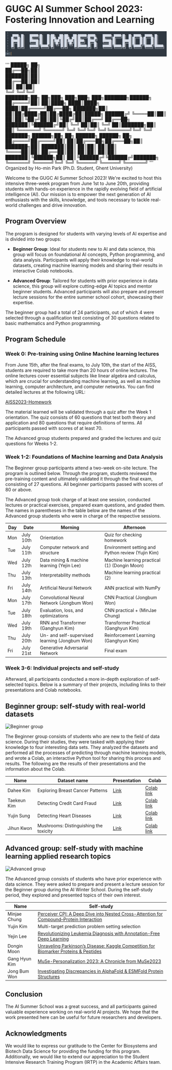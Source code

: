 
# GUGC AI Summer School 2023: Fostering Innovation and Learning

![GUGC AI Summer School Banner](./Banner.png?raw=true)

'''
 █████╗ ██╗   
██╔══██╗██║   
███████║██║   
██╔══██║██║   
██║  ██║██║   
╚═╝  ╚═╝╚═╝   
███████╗██╗   ██╗███╗   ███╗███╗   ███╗███████╗██████╗  
██╔════╝██║   ██║████╗ ████║████╗ ████║██╔════╝██╔══██╗ 
███████╗██║   ██║██╔████╔██║██╔████╔██║█████╗  ██████╔╝ 
╚════██║██║   ██║██║╚██╔╝██║██║╚██╔╝██║██╔══╝  ██╔══██╗ 
███████║╚██████╔╝██║ ╚═╝ ██║██║ ╚═╝ ██║███████╗██║  ██║ 
╚══════╝ ╚═════╝ ╚═╝     ╚═╝╚═╝     ╚═╝╚══════╝╚═╝  ╚═╝ 
███████╗ ██████╗██╗  ██╗ ██████╗  ██████╗ ██╗     
██╔════╝██╔════╝██║  ██║██╔═══██╗██╔═══██╗██║     
███████╗██║     ███████║██║   ██║██║   ██║██║     
╚════██║██║     ██╔══██║██║   ██║██║   ██║██║     
███████║╚██████╗██║  ██║╚██████╔╝╚██████╔╝███████╗
╚══════╝ ╚═════╝╚═╝  ╚═╝ ╚═════╝  ╚═════╝ ╚══════╝
'''                                                                                                                                                        
Organized by Ho-min Park (Ph.D. Student, Ghent University)

Welcome to the GUGC AI Summer School 2023! We're excited to host this intensive three-week program from June 1st to June 20th, providing students with hands-on experience in the rapidly evolving field of artificial intelligence (AI). Our mission is to empower the next generation of AI enthusiasts with the skills, knowledge, and tools necessary to tackle real-world challenges and drive innovation.



## Program Overview

The program is designed for students with varying levels of AI expertise and is divided into two groups:

- **Beginner Group**: Ideal for students new to AI and data science, this group will focus on foundational AI concepts, Python programming, and data analysis. Participants will apply their knowledge to real-world datasets, creating machine learning models and sharing their results in interactive Colab notebooks.

- **Advanced Group**: Tailored for students with prior experience in data science, this group will explore cutting-edge AI topics and mentor beginner students. Advanced participants will also prepare and present lecture sessions for the entire summer school cohort, showcasing their expertise.

The beginner group had a total of 24 participants, out of which 4 were selected through a qualification test consisting of 30 questions related to basic mathematics and Python programming.



## Program Schedule

### Week 0: Pre-training using Online Machine learning lectures

From June 15th, after the final exams, to July 10th, the start of the AISS, students are required to take more than 20 hours of online lectures. The online lectures cover essential subjects like linear algebra and calculus, which are crucial for understanding machine learning, as well as machine learning, computer architecture, and computer networks. You can find detailed lectures at the following URL:

[AISS2023-Homework](https://github.com/powersimmani/AISS2023-Homework)

The material learned will be validated through a quiz after the Week 1 orientation. The quiz consists of 60 questions that test both theory and application and 80 questions that require definitions of terms. All participants passed with scores of at least 70.

The Advanced group students prepared and graded the lectures and quiz questions for Weeks 1-2.

### Week 1-2: Foundations of Machine learning and Data Analysis

The Beginner group participants attend a two-week on-site lecture. The program is outlined below. Through the program, students reviewed the pre-training content and ultimately validated it through the final exam, consisting of 27 questions. All beginner participants passed with scores of 80 or above.

The Advanced group took charge of at least one session, conducted lectures or practical exercises, prepared exam questions, and graded them. The names in parentheses in the table below are the names of the Advanced group students who were in charge of the respective sessions.


| Day | Date      | Morning                                                     | Afternoon |
|-----|-----------|-------------------------------------------------------------|-----------|
| Mon | July 10th | Orientation                                                 | Quiz for checking homework |
| Tue | July 11th | Computer network and structure                              | Environment setting and Python review (Yujin Kim) |
| Wed | July 12th | Data mining & machine learning (Yejin Lee)                  | Machine learning practical (1) (Dongin Moon) |
| Thu | July 13th | Interpretability methods                                    | Machine learning practical (2) |
| Fri | July 14th | Artificial Neural Network                                   | ANN practical with NumPy |
| Mon | July 17th | Convolutional Neural Network (Jongbum Won)                  | CNN Practical (Jongbum Won) |
| Tue | July 18th | Evaluation, loss, and optimizations                         | CNN practical + (MinJae Chung) |
| Wed | July 19th | RNN and Transformer (Ganghyun Kim)                          | Transformer Practical (Ganghyun Kim) |
| Thu | July 20th | Un- and self-supervised learning (Jongbum Won)              | Reinforcement Learning (Ganghyun Kim) |
| Fri | July 21st | Generative Adversarial Network                              | Final exam |

### Week 3-6: Individual projects and self-study

Afterward, all participants conducted a more in-depth exploration of self-selected topics. Below is a summary of their projects, including links to their presentations and Colab notebooks.

## Beginner group: self-study with real-world datasets

![Beginner group](./Beginners.png?raw=true)

The Beginner group consists of students who are new to the field of data science. During their studies, they were tasked with applying their knowledge to four interesting data sets. They analyzed the datasets and performed all the processes of predicting through machine learning models, and wrote a Colab, an interactive Python tool for sharing this process and results. The following are the results of their presentations and the information about the Colab.

| Name       | Dataset name                    | Presentation | Colab |
|------------|---------------------------------|--------------|-------|
| Dahee Kim  | Exploring Breast Cancer Patterns | [Link](https://) | [Colab link](https://) |
| Taekeun Kim| Detecting Credit Card Fraud      | [Link](https://) | [Colab link](https://) |
| Yujin Sung | Detecting Heart Diseases          | [Link](https://) | [Colab link](https://) |
| Jihun Kwon | Mushrooms: Distinguishing the toxicity | [Link](https://) | [Colab link](https://) |


## Advanced group: self-study with machine learning applied research topics

![Advanced group](./Advanced.png?raw=true)

The Advanced group consists of students who have prior experience with data science. They were asked to prepare and present a lecture session for the Beginner group during the AI Winter School. During the self-study period, they explored and presented topics of their own interest.


| Name         | Self-study |
|--------------|------------|
| Minjae Chung | [Perceiver CPI: A Deep Dive into Nested Cross-Attention for Compound–Protein Interaction](https://) |
| Yujin Kim    | Multi-target prediction problem setting selection |
| Yejin Lee    | [Revolutionizing Leukemia Diagnosis with Annotation-Free Deep Learning](https://) |
| Dongin Moon  | [Unraveling Parkinson’s Disease: Kaggle Competition for Biomarker Proteins & Peptides](https://) |
| Gang Hyun Kim| [MuSe-Personalization 2023: A Chronicle from MuSe2023](https://) |
| Jong Bum Won | [Investigating Discrepancies in AlphaFold & ESMFold Protein Structures](https://) |


## Conclusion

The AI Summer School was a great success, and all participants gained valuable experience working on real-world AI projects. We hope that the work presented here can be useful for future researchers and developers.

## Acknowledgments

We would like to express our gratitude to the Center for Biosystems and Biotech Data Science for providing the funding for this program. Additionally, we would like to extend our appreciation to the Student Intensive Research Training Program (IRTP) in the Academic Affairs team.

